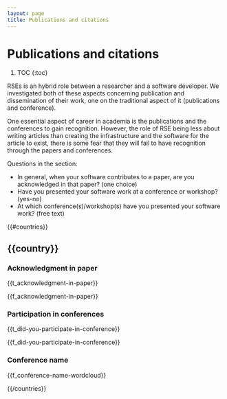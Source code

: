 ```yaml
---
layout: page
title: Publications and citations
---
```

# Publications and citations

1. TOC
{:toc}

RSEs is an hybrid role between a researcher and a software developer. We
investigated both of these aspects concerning publication and dissemination of
their work, one on the traditional aspect of it (publications and conference).

One essential aspect of career in academia is the publications and the
conferences to gain recognition. However, the role of RSE being less about
writing articles than creating the infrastructure and the software for the
article to exist, there is some fear that they will fail to have recognition
through the papers and conferences.

Questions in the section:

* In general, when your software contributes to a paper, are you acknowledged
  in that paper? (one choice)
* Have you presented your software work at a conference or workshop? (yes-no)
* At which conference(s)/workshop(s) have you presented your software work?
  (free text)

{{#countries}}

## {{country}}

### Acknowledgment in paper

{{t_acknowledgment-in-paper}}

{{f_acknowledgment-in-paper}}

### Participation in conferences

{{t_did-you-participate-in-conference}}

{{f_did-you-participate-in-conference}}

### Conference name

{{f_conference-name-wordcloud}}

{{/countries}}
